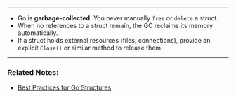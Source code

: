 
---

- Go is **garbage-collected**. You never manually `free` or `delete` a struct.
- When no references to a struct remain, the GC reclaims its memory automatically.
- If a struct holds external resources (files, connections), provide an explicit `Close()` or similar method to release them.

---
### Related Notes:
- [Best Practices for Go Structures](Best%20Practices%20for%20Go%20Structures.md)